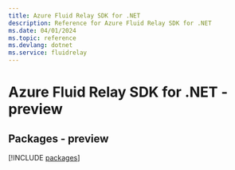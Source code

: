 ```yaml
---
title: Azure Fluid Relay SDK for .NET
description: Reference for Azure Fluid Relay SDK for .NET
ms.date: 04/01/2024
ms.topic: reference
ms.devlang: dotnet
ms.service: fluidrelay
---
```

# Azure Fluid Relay SDK for .NET - preview
## Packages - preview
[!INCLUDE [packages](fluid-relay-index.md)]